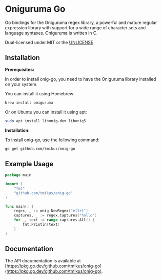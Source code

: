# Oniguruma Go

Go bindings for the Oniguruma regex library, a powerful and mature regular expression library with support for a wide range of character sets and language syntaxes. Oniguruma is written in C.

Dual-licensed under MIT or the [UNLICENSE](http://unlicense.org).

## Installation

**Prerequisites:**

In order to install onig-go, you need to have the Oniguruma library installed on your system.

You can install it using Homebrew:
```bash
brew install oniguruma
```

Or on Ubuntu you can install it using apt:
```bash
sudo apt install libonig-dev libonig5
```

**Installation:**

To install onig-go, use the following command:
```bash
go get github.com/tmikus/onig-go
```


## Example Usage

```go
package main

import (
    "fmt"
    "github.com/tmikus/onig-go"
)

func main() {
    regex, _ := onig.NewRegex("e(l+)")
    captures, _ := regex.Captures("hello")
    for _, text := range captures.All() {
        fmt.Println(text)
    }
}
```

## Documentation

The API documentation is available at [https://pkg.go.dev/github.com/tmikus/onig-go](https://pkg.go.dev/github.com/tmikus/onig-go).
